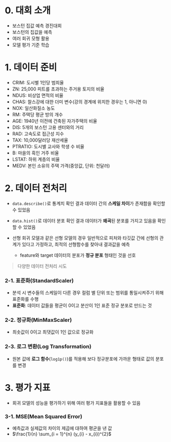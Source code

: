 # **0. 대회 소개**
- 보스턴 집값 예측 경진대회
- 보스턴의 집값을 예측
- 여러 회귀 모형 활용
- 모델 평가 기준 학습

# **1. 데이터 준비**
- CRIM: 도시별 1인당 범죄율
- ZN: 25,000 피트를 초과하는 주거용 토지의 비율
- NDUS: 비상업 면적의 비율
- CHAS: 찰스강에 대한 더미 변수(강의 경계에 위치한 경우는 1, 아니면 0)
- NOX: 일산화질소 농도
- RM: 주택당 평균 방의 개수
- AGE: 1940년 이전에 건축된 자가주택의 비율
- DIS: 5개의 보스턴 고용 센터와의 거리
- RAD: 고속도로 접근성 지수
- TAX: 10,000달러당 재산세율
- PTRATIO: 도시별 교사와 학생 수 비율
- B: 마을의 흑인 거주 비율
- LSTAT: 하위 계층의 비율
- MEDV: 본인 소유의 주택 가격(중앙값, 단위: 천달러)

# **2. 데이터 전처리**
- ```data.describe()```로 통계치 확인 결과 데이터 간의 **스케일 차이**가 존재함을 확인할 수 있었음
- ```data.hist()```로 데이터 분포 확인 결과 데이터가 **왜곡**된 분포를 가지고 있음을 확인할 수 있었음

- 선형 회귀 모델과 같은 선형 모델의 경우 일반적으로 피처와 타깃값 간에 선형의 관계가 있다고 가정하고, 최적의 선형함수를 찾아내 결과값을 예측
  - feature와 target 데이터의 분포가 **정규 분포** 형태인 것을 선호
> 다양한 데이터 전처리 시도

### **2-1. 표준화(StandardScaler)**
- 분석 시 변수들의 스케일이 다른 경우 컬럼 별 단위 또는 범위를 통일시켜주기 위해 표준화를 수행
- **표준화**: 데이터 값들을 평균이 0이고 분산이 1인 표준 정규 분포로 만드는 것

### **2-2. 정규화(MinMaxScaler)**
- 최솟값이 0이고 최댓값이 1인 값으로 정규화

### **2-3. 로그 변환(Log Transformation)**
- 원본 값에 **로그 함수**(```log1p()```)를 적용해 보다 정규분포에 가까운 형태로 값의 분포를 변경


# **3. 평가 지표**
- 회귀 모델의 성능을 평가하기 위해 여러 평가 지표들을 활용할 수 있음

### **3-1. MSE(Mean Squared Error)**
- 예측값과 실제값의 차이의 제곱에 대하여 평균을 낸 값
- $\frac{1}{n} \sum_{i = 1}^{n} (y_{i} - x_{i})^{2}$





